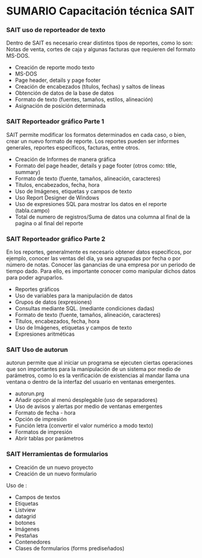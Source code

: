 SUMARIO Capacitación técnica SAIT
==============

### SAIT uso de reporteador de texto
Dentro de SAIT es necesario crear distintos tipos de reportes, como lo son: Notas de venta, cortes de caja y algunas facturas que requieren del formato MS-DOS. 

- Creación de reporte modo texto
- MS-DOS
- Page header, details y page footer 
- Creación de encabezados (títulos, fechas) y saltos de líneas
- Obtención de datos de la base de datos
- Formato de texto (fuentes, tamaños, estilos, alineación) 
- Asignación de posición determinada

### SAIT Reporteador gráfico Parte 1
SAIT permite modificar los formatos determinados en cada caso, o bien, crear un nuevo formato de reporte. Los reportes pueden ser informes generales, reportes específicos, facturas, entre otros.  

- Creación de Informes de manera gráfica
- Formato del page header, details y page footer (otros como: title, summary)
- Formato de texto (fuente, tamaños, alineación, caracteres)
- Titulos, encabezados, fecha, hora
- Uso de Imágenes, etiquetas y campos de texto
- Uso Report Designer de Windows
- Uso de expresiones SQL para mostrar los datos en el reporte (tabla.campo)
- Total de numero de registros/Suma de datos una columna al final de la pagina o al final del reporte  

### SAIT Reporteador gráfico Parte 2
En los reportes, generalmente es necesario obtener datos específicos, por ejemplo, conocer las ventas del día, ya sea agrupadas por fecha o por número de notas. Conocer las ganancias de una empresa por un periodo de tiempo dado. Para ello, es importante conocer como manipular dichos datos para poder agruparlos.

- Reportes gráficos
- Uso de variables para la manipulación de datos 
- Grupos de datos (expresiones)
- Consultas mediante SQL. (mediante condiciones dadas)
- Formato de texto (fuente, tamaños, alineación, caracteres)
- Titulos, encabezados, fecha, hora
- Uso de Imágenes, etiquetas y campos de texto
- Expresiones aritméticas

### SAIT Uso de autorun
autorun permite que al iniciar un programa se ejecuten ciertas operaciones que son importantes para la manipulación de un sistema por medio de parámetros, como lo es la verificación de existencias al mandar llama una ventana o dentro de la interfaz del usuario en ventanas emergentes.

- autorun.prg
- Añadir opción al menú desplegable (uso de separadores)
- Uso de avisos y alertas por medio de ventanas emergentes
- Formato de fecha - hora
- Opción de impresión
- Función letra (convertir el valor numérico a modo texto)  
- Formatos de impresión 
- Abrir tablas por parámetros 

### SAIT Herramientas de formularios

- Creación de un nuevo proyecto
- Creación de un nuevo formulario

Uso de :

- Campos de textos
- Etiquetas
- Listview
- datagrid
- botones
- Imágenes
- Pestañas 
- Contenedores
- Clases de formularios (forms prediseñados)